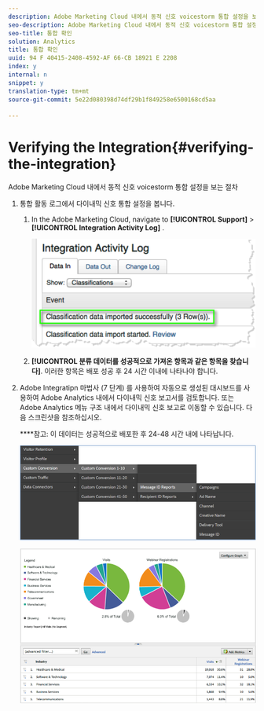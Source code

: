 ```yaml
---
description: Adobe Marketing Cloud 내에서 동적 신호 voicestorm 통합 설정을 보는 절차
seo-description: Adobe Marketing Cloud 내에서 동적 신호 voicestorm 통합 설정을 보는 절차
seo-title: 통합 확인
solution: Analytics
title: 통합 확인
uuid: 94 F 40415-2408-4592-AF 66-CB 18921 E 2208
index: y
internal: n
snippet: y
translation-type: tm+mt
source-git-commit: 5e22d080398d74df29b1f849258e6500168cd5aa

---
```



# Verifying the Integration{#verifying-the-integration}

Adobe Marketing Cloud 내에서 동적 신호 voicestorm 통합 설정을 보는 절차

1. 통합 활동 로그에서 다이내믹 신호 통합 설정을 봅니다.
   1. In the Adobe Marketing Cloud, navigate to  **[!UICONTROL Support]** &gt; **[!UICONTROL Integration Activity Log]** .

      ![](assets/integration_activity_log.png)

   1. **[!UICONTROL 분류 데이터를 성공적으로 가져온 항목과 같은 항목을 찾습니다]**. 이러한 항목은 배포 성공 후 24 시간 이내에 나타나야 합니다.
1. Adobe Integratipn 마법사 (7 단계) 를 사용하여 자동으로 생성된 대시보드를 사용하여 Adobe Analytics 내에서 다이내믹 신호 보고서를 검토합니다. 또는 Adobe Analytics 메뉴 구조 내에서 다이내믹 신호 보고로 이동할 수 있습니다. 다음 스크린샷을 참조하십시오.

   ****&#x200B;참고: 이 데이터는 성공적으로 배포한 후 24-48 시간 내에 나타납니다.

   ![](assets/reporting.png)

   ![](assets/reporting2.png)

